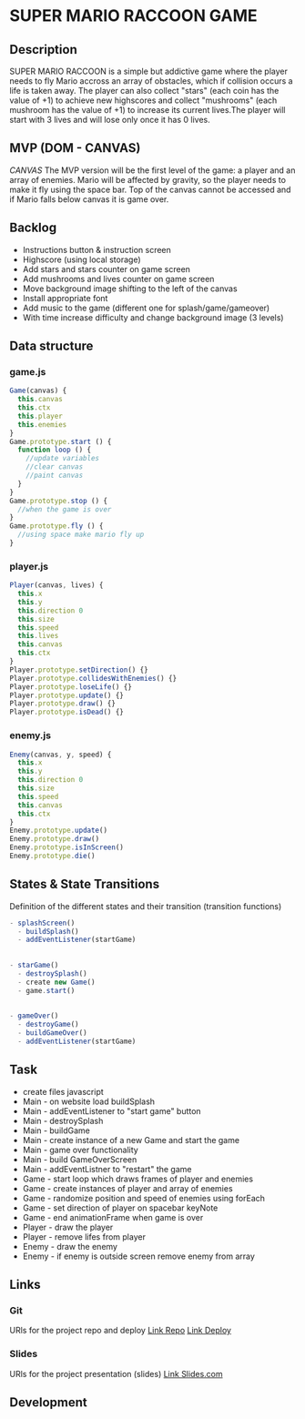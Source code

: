 # SUPER MARIO RACCOON GAME

## Description
SUPER MARIO RACCOON is a simple but addictive game where the player needs to fly Mario accross an array of obstacles, which
if collision occurs a life is taken away. The player can also collect "stars" (each coin has the value of +1) to achieve new highscores
and collect "mushrooms" (each mushroom has the value of +1) to increase its current lives.The player will start with 3 lives and will lose only once it has 0 lives.

## MVP (DOM - CANVAS)
*CANVAS*
The MVP version will be the first level of the game: a player and an array of enemies. Mario will be affected by gravity, so the 
player needs to make it fly using the space bar. Top of the canvas cannot be accessed and if Mario falls below canvas it is game over.

## Backlog
- Instructions button & instruction screen
- Highscore (using local storage)
- Add stars and stars counter on game screen
- Add mushrooms and lives counter on game screen
- Move background image shifting to the left of the canvas
- Install appropriate font
- Add music to the game (different one for splash/game/gameover)
- With time increase difficulty and change background image (3 levels)



## Data structure
### game.js
```javascript
Game(canvas) {
  this.canvas 
  this.ctx
  this.player
  this.enemies 
}
Game.prototype.start () {
  function loop () {
    //update variables
    //clear canvas
    //paint canvas
  }
}
Game.prototype.stop () {
  //when the game is over
}
Game.prototype.fly () {
  //using space make mario fly up
}


```
### player.js
```javascript
Player(canvas, lives) {
  this.x
  this.y
  this.direction 0
  this.size
  this.speed
  this.lives
  this.canvas
  this.ctx
}
Player.prototype.setDirection() {}
Player.prototype.collidesWithEnemies() {} 
Player.prototype.loseLife() {}
Player.prototype.update() {}
Player.prototype.draw() {}
Player.prototype.isDead() {}


```
### enemy.js
```javascript
Enemy(canvas, y, speed) {
  this.x
  this.y
  this.direction 0
  this.size
  this.speed
  this.canvas
  this.ctx
}
Enemy.prototype.update()
Enemy.prototype.draw()
Enemy.prototype.isInScreen()
Enemy.prototype.die()


```


## States & State Transitions
Definition of the different states and their transition (transition functions)
```javascript
- splashScreen()
  - buildSplash()
  - addEventListener(startGame)
  
  
- starGame()
  - destroySplash()
  - create new Game()
  - game.start()
  
  
- gameOver()
  - destroyGame()
  - buildGameOver()
  - addEventListener(startGame) 
```

## Task
- create files javascript
- Main - on website load buildSplash
- Main - addEventListener to "start game" button
- Main - destroySplash
- Main - buildGame
- Main - create instance of a new Game and start the game
- Main - game over functionality
- Main - build GameOverScreen 
- Main - addEventListner to "restart" the game
- Game - start loop which draws frames of player and enemies
- Game - create instances of player and array of enemies
- Game - randomize position and speed of enemies using forEach
- Game - set direction of player on spacebar keyNote
- Game - end animationFrame when game is over
- Player - draw the player
- Player - remove lifes from player
- Enemy - draw the enemy
- Enemy - if enemy is outside screen remove enemy from array
 

## Links


### Git
URls for the project repo and deploy
[Link Repo]()
[Link Deploy]()


### Slides
URls for the project presentation (slides)
[Link Slides.com]()


## Development 
